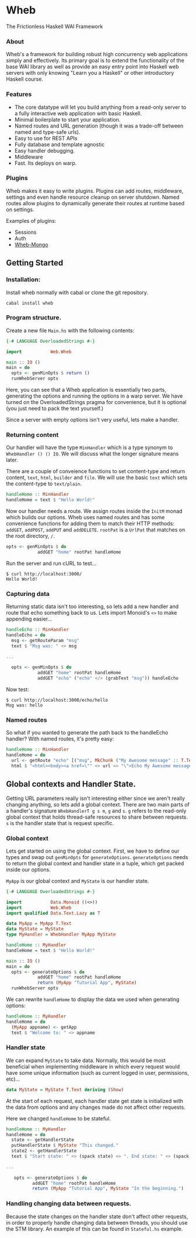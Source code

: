 # Wheb

The Frictionless Haskell WAI Framework

### About

Wheb's a framework for building robust high concurrency web applications simply and effectively. Its primary goal is to extend the functionality of the base WAI library as well as provide an easy entry point into Haskell web servers with only knowing "Learn you a Haskell" or other introductory Haskell course.

### Features

* The core datatype will let you build anything from a read-only server to a fully interactive web application with basic Haskell.
* Minimal boilerplate to start your application.
* Named routes and URL generation (though it was a trade-off between named and type-safe urls).
* Easy to use for REST APIs
* Fully database and template agnostic
* Easy handler debugging.
* Middleware
* Fast. Its deploys on warp.

### Plugins

Wheb makes it easy to write plugins. Plugins can add routes, middleware, settings and even handle resource cleanup on server shutdown. Named routes allow plugins to dynamically generate their routes at runtime based on settings. 

Examples of plugins:

* Sessions
* Auth
* [Wheb-Mongo](http://hackage.haskell.org/package/wheb-mongo)


Getting Started
---------------

### Installation:

Install wheb normally with cabal or clone the git repository.

    cabal install wheb

### Program structure.

Create a new file `Main.hs` with the following contents:

``` haskell
{-# LANGUAGE OverloadedStrings #-}

import           Web.Wheb

main :: IO ()
main = do
  opts <- genMinOpts $ return ()
  runWhebServer opts
```

Here, you can see that a Wheb application is essentially two parts, generating the options and running the options in a warp server. We have turned on the OverloadedStrings pragma for convenience, but it is optional (you just need to pack the text yourself.)

Since a server with empty options isn't very useful, lets make a handler.

### Returning content

Our handler will have the type `MinHandler` which is a type synonym to `WhebHandler () () IO`. We will discuss what the longer signature means later. 

There are a couple of conveience functions to set content-type and return content, `text`, `html`, `builder` and `file`. We will use the basic `text` which sets the content-type to `text/plain`.

``` haskell
handleHome :: MinHandler
handleHome = text $ "Hello World!"
```

Now our handler needs a route. We assign routes inside the `InitM` monad which builds our options. Wheb uses named routes and has some convenience functions for adding them to match their HTTP methods: `addGET`, `addPOST`, `addPUT` and `addDELETE`. `rootPat` is a `UrlPat` that matches on the root directory, `/`.

``` haskell
opts <- genMinOpts $ do
            addGET "home" rootPat handleHome
```

Run the server and run cURL to test...

```
$ curl http://localhost:3000/
Hello World!
```
### Capturing data

Returning static data isn't too interesting, so lets add a new handler and route that echo something back to us. Lets import Monoid's `<>` to make appending easier...

``` haskell
handleEcho :: MinHandler
handleEcho = do
  msg <- getRouteParam "msg"
  text $ "Msg was: " <> msg

...
  
  opts <- genMinOpts $ do
            addGET "home" rootPat handleHome
            addGET "echo" ("echo" </> (grabText "msg")) handleEcho
```
Now test:

```
$ curl http://localhost:3000/echo/hello
Msg was: hello
```

### Named routes

So what if you wanted to generate the path back to the handleEcho handler? With named routes, it's pretty easy:

```haskell
handleHome :: MinHandler
handleHome = do
  url <- getRoute "echo" [("msg", MkChunk ("My Awesome message" :: T.Text))] 
  html $ "<html><body><a href=\"" <> url <> "\">Echo My Awesome message</a></body></html>!"
```

## Global contexts and Handler State.

Getting URL parameters really isn't interesting either since we aren't really changing anything, so lets add a global context. There are two main parts of a handler's signature `WhebHandlerT g s m`, `g` and `s`. `g` refers to the read-only global context that holds thread-safe resources to share between requests. `s` is the handler state that is request specific.

### Global context

Lets get started on using the global context. First, we have to define our types and swap out `genMinOpts` for `generateOptions`. `generateOptions` needs to return the global context and handler state in a tuple, which get packed inside our options.

`MyApp` is our global context and `MyState` is our handler state.

``` haskell
{-# LANGUAGE OverloadedStrings #-}

import           Data.Monoid ((<>))
import           Web.Wheb
import qualified Data.Text.Lazy as T

data MyApp = MyApp T.Text
data MyState = MyState
type MyHandler = WhebHandler MyApp MyState

handleHome :: MyHandler
handleHome = text $ "Hello World!"

main :: IO ()
main = do
  opts <- generateOptions $ do
            addGET "home" rootPat handleHome
            return (MyApp "Tutorial App", MyState)
  runWhebServer opts
```

We can rewrite `handleHome` to display the data we used when generating options:

``` haskell
handleHome :: MyHandler
handleHome = do
  (MyApp appname) <- getApp
  text $ "Welcome to: " <> appname
```

### Handler state

We can expand `MyState` to take data. Normally, this would be most beneficial when implementing middleware in which every request would have some unique information (such as current logged in user, permissions, etc)...

``` haskell
data MyState = MyState T.Text deriving (Show)
```

At the start of each request, each handler state get state is initialized with the data from options and any changes made do not affect other requests.

Here we changed `handleHome` to be stateful.

``` haskell
handleHome :: MyHandler
handleHome = do
  state <- getHandlerState
  putHandlerState $ MyState "This changed."
  state2 <- getHandlerState
  text $ "Start state: " <> (spack state) <> ". End state: " <> (spack state2)

...
  
   opts <- generateOptions $ do
          addGET "home" rootPat handleHome
          return (MyApp "Tutorial App", MyState "In the beginning.")

```

### Handling changing data between requests.

Because the state changes on the handler state don't affect other requests, in order to properly handle changing data between threads, you should use the STM library. An example of this can be found in `Stateful.hs` example.
